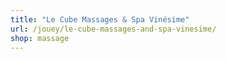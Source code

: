 ```yaml
---
title: "Le Cube Massages & Spa Vinésime"
url: /jouey/le-cube-massages-and-spa-vinesime/
shop: massage
---
```

